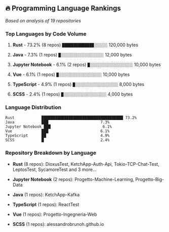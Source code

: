 ## 🔥 Programming Language Rankings

*Based on analysis of 19 repositories*

### Top Languages by Code Volume

1. **Rust** - 73.2% (8 repos)
   `██████████████░░░░░░` 120,000 bytes

2. **Java** - 7.3% (1 repos)
   `█░░░░░░░░░░░░░░░░░░░` 12,000 bytes

3. **Jupyter Notebook** - 6.1% (2 repos)
   `█░░░░░░░░░░░░░░░░░░░` 10,000 bytes

4. **Vue** - 6.1% (1 repos)
   `█░░░░░░░░░░░░░░░░░░░` 10,000 bytes

5. **TypeScript** - 4.9% (1 repos)
   `█░░░░░░░░░░░░░░░░░░░` 8,000 bytes

6. **SCSS** - 2.4% (1 repos)
   `█░░░░░░░░░░░░░░░░░░░` 4,000 bytes

### Language Distribution
```
Rust            ████████████████████████████████████ 73.2%
Java            ███                       7.3%
Jupyter Notebook ███                       6.1%
Vue             ███                       6.1%
TypeScript      ██                        4.9%
SCSS            █                         2.4%
```

### Repository Breakdown by Language
- **Rust** (8 repos): DioxusTest, KetchApp-Auth-Api, Tokio-TCP-Chat-Test, LeptosTest, SycamoreTest and 3 more...

- **Jupyter Notebook** (2 repos): Progetto-Machine-Learning, Progetto-Big-Data

- **Java** (1 repos): KetchApp-Kafka

- **TypeScript** (1 repos): ReactTest

- **Vue** (1 repos): Progetto-Ingegneria-Web

- **SCSS** (1 repos): alessandrobrunoh.github.io
